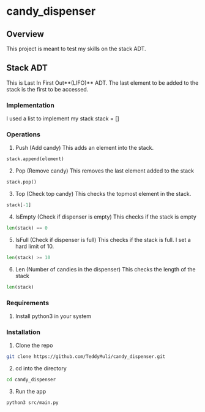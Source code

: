 # candy_dispenser
## Overview
This project is meant to test my skills on the stack ADT.

## Stack ADT
This is Last In First Out**(LIFO)** ADT.
The last element to be added to the stack is the first to be accessed.

### Implementation
I used a list to implement my stack
stack = []

### Operations
1. Push (Add candy)
This adds an element into the stack.
```python
stack.append(element)
```

2. Pop (Remove candy)
This removes the last element added to the stack
```python
stack.pop()
```

3. Top (Check top candy)
This checks the topmost element in the stack.
```python
stack[-1]
```

4. IsEmpty (Check if dispenser is empty)
This checks if the stack is empty
```python
len(stack) == 0
```

5. IsFull (Check if dispenser is full)
This checks if the stack is full.
I set a hard limit of 10.
```python
len(stack) >= 10
```

6. Len (Number of candies in the dispenser)
This checks the length of the stack
```python
len(stack)
```

### Requirements
1. Install python3 in your system

### Installation
1. Clone the repo
```bash
git clone https://github.com/TeddyMuli/candy_dispenser.git
```

2. cd into the directory
```bash
cd candy_dispenser
```

3. Run the app
```bash
python3 src/main.py
```
